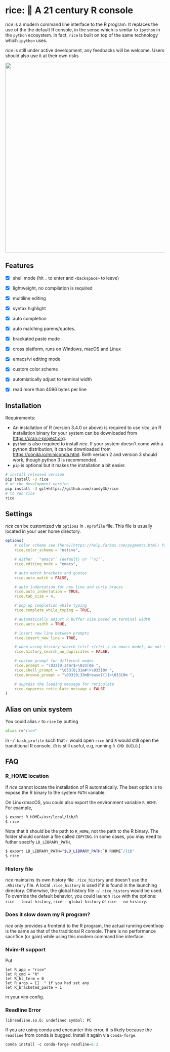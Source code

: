 # rice: 🍚 A 21 century R console

_rice_ is a modern command line interface to the R program. It replaces the use of the the default R console, in the sense which is similar to `ipython` in the `python` ecosystem. In fact, `rice` is built on top of the same technology which `ipython` uses. 

_rice_ is still under active development, any feedbacks will be welcome. Users should also use it at their own risks 

<img width="600px" src="https://user-images.githubusercontent.com/1690993/30728530-b5e9eb5c-9f26-11e7-8453-73a2e880c9de.png"></img>


## Features

- [x] shell mode (hit `;` to enter and `<backspace>` to leave)
- [x] lightweight, no compilation is required
- [x] multiline editing
- [x] syntax highlight
- [x] auto completion
- [x] auto matching parens/quotes.
- [x] brackated paste mode
- [x] cross platform, runs on Windows, macOS and Linux
- [x] emacs/vi editing mode
- [x] custom color scheme
- [x] automiatically adjust to terminal width
- [x] read more than 4096 bytes per line


## Installation

Requirements:

- An installation of R (version 3.4.0 or above) is required to use _rice_, an R installation binary for your system can be downloaded from https://cran.r-project.org.
- `python` is also required to install _rice_. If your system doesn't come with a python distribution, it can be downloaded from https://conda.io/miniconda.html. Both version 2 and version 3 should work, though python 3 is recommended.
- `pip` is optional but it makes the installation a bit easier.

```sh
# install released version
pip install -U rice
# or the development version
pip install -U git+https://github.com/randy3k/rice
# to run rice
rice
```

## Settings

_rice_ can be customized via `options` in `.Rprofile` file. This file is usually located in your user home directory.

```r
options(
    # color scheme see [here](https://help.farbox.com/pygments.html) for a list of supported color schemes, default is `"native"`
    rice.color_scheme = "native",

    # either  `"emacs"` (default) or `"vi"`.
    rice.editing_mode = "emacs",

    # auto match brackets and quotes
    rice.auto_match = FALSE,

    # auto indentation for new line and curly braces
    rice.auto_indentation = TRUE,
    rice.tab_size = 4,

    # pop up completion while typing
    rice.complete_while_typing = TRUE,

    # automatically adjust R buffer size based on terminal width
    rice.auto_width = TRUE,

    # insert new line between prompts
    rice.insert_new_line = TRUE,

    # when using history search (ctrl-r/ctrl-s in emacs mode), do not show duplicate results
    rice.history_search_no_duplicates = FALSE,

    # custom prompt for different modes
    rice.prompt = "\033[0;34mr$>\033[0m ",
    rice.shell_prompt = "\033[0;31m#!>\033[0m ",
    rice.browse_prompt = "\033[0;33mBrowse[{}]>\033[0m ",

    # supress the loading message for reticulate
    rice.suppress_reticulate_message = FALSE
)
```

## Alias on unix system

You could alias `r` to `rice` by putting

```bash
alias r="rice"
```
in `~/.bash_profile` such that `r` would open `rice` and `R` would still open the tranditional R console.
(`R` is still useful, e.g, running `R CMD BUILD`.)

## FAQ

### R_HOME location

If _rice_ cannot locate the installation of R automatically. The best option is to expose the R binary to the system `PATH` variable. 

On Linux/macOS, you could also export the environment variable `R_HOME`. For example,
```sh
$ export R_HOME=/usr/local/lib/R
$ rice
```
Note that it should be the path to `R_HOME`, not the path to the R binary. The
folder should contain a file called `COPYING`. In some cases, you may need to
futher specify `LD_LIBRARY_PATH`,
```sh
$ export LD_LIBRARY_PATH="$LD_LIBRARY_PATH:`R RHOME`/lib"
$ rice
```

### History file

_rice_ maintains its own history file `.rice_history` and doesn't use the `.Rhistory` file. A local `.rice_history` is used if it is found in the launching directory. Otherwise, the global history file `~/.rice_history` would be used. To override the default behavior, you could launch `rice` with the options: `rice --local-history`, `rice --global-history` or `rice --no-history`.


### Does it slow down my R program?

_rice_ only provides a frontend to the R program, the actual running eventloop is the same as that of the traditional R console. There is no performance sacrifice (or gain) while using this modern command line interface. 

### Nvim-R support

Put
```vim
let R_app = "rice"
let R_cmd = "R"
let R_hl_term = 0
let R_args = []  " if you had set any
let R_bracketed_paste = 1
```
in your vim config. 


### Readline Error

```
libreadline.so.6: undefined symbol: PC
```

If you are using conda and encounter this error, it is likely because the `readline` from conda is bugged. Install it again via `conda-forge`.
```python
conda install -c conda-forge readline=6.2
```
